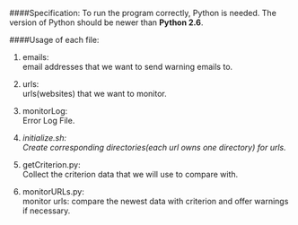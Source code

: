 ####Specification:
To run the program correctly, Python is needed.
The version of Python should be newer than **Python 2.6**.

####Usage of each file:
1. emails:<br>
email addresses that we want to send warning emails to.

2. urls:<br>
urls(websites) that we want to monitor.

3. monitorLog:<br>
Error Log File.

4. _initialize.sh:<br>
Create corresponding directories(each url owns one directory) for urls._

5. getCriterion.py:<br>
Collect the criterion data that we will use to compare with.

6. monitorURLs.py:<br>
monitor urls: compare the newest data with criterion and offer warnings if necessary.
